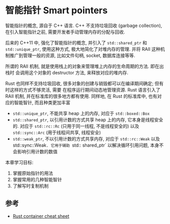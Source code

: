 # 智能指针 Smart pointers

智能指针的概念, 源自于 C++ 语言.
C++ 不支持垃圾回收 (garbage collection), 在引入智能指针之前, 需要开发者手动管理内存的分配与回收.

后来的 C++11 中, 强化了智能指针的概念, 并引入了 `std::shared_ptr` 和 `std::unique_ptr`,
使用这种方式, 极大地简化了对堆内存的管理. 并将 RAII 这种机制推广到管理一般的资源, 比如文件句柄, socket,
数据库连接等等.

所谓的 RAII 机制, 就是使用栈上的对象来管理堆上内存的生命周期的方法. 即在出栈时
会调用这个对象的 destructor 方法, 来释放对应的堆内存.

Rust 也同样不支持垃圾回收, 很多对象的创建与销毁都可以在编译期间确定; 但有时这样的方式不够灵活, 需要
在程序运行期间动态地管理资源. Rust 语言引入了 RAII 机制, 并在标准库的很多地方都有使用. 同样地,
在 Rust 的标准库中, 也有对应的智能智针, 而且种类更加丰富

- `std::unique_ptr`, 不能共享 heap 上的内存, 对应于 `std::boxed::Box`
- `std::shared_ptr`, 以引用计数的方式共享 heap 上的内存, 它本身是线程安全的. 对应于 `std::rc::Rc` (只用于同一线程,
  不是线程安全的) 以及 `std::sync::Arc` (用于线程间共享, 线程安全)
- `std::weak_ptr`, 不以引用计数的方式共享内存, 对应于 `std::rc::Weak` 以及 std::sync::Weak`. 它用于辅助 `std::
  shared_ptr` 以解决循环引用问题, 本身不会影响引用计数的数值

本章学习目标:

1. 掌握原始指针的用法
2. 掌握常用的几种智能智针
3. 了解写时复制机制

## 参考

- [Rust container cheat sheet](https://docs.google.com/presentation/d/1q-c7UAyrUlM-eZyTo1pd8SZ0qwA_wYxmPZVOQkoDmH4/edit#slide=id.p)